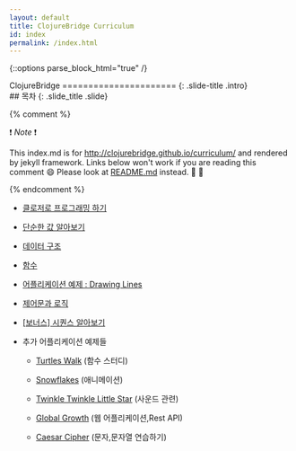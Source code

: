 ```yaml
---
layout: default
title: ClojureBridge Curriculum
id: index
permalink: /index.html
---
```


{::options parse_block_html="true" /}

<section>
ClojureBridge
======================
{: .slide-title .intro}
</section>

 <section>
## 목차
{: .slide_title .slide}

{% comment %}

:exclamation: _Note_ :exclamation:

This index.md is for http://clojurebridge.github.io/curriculum/
and rendered by jekyll framework.
Links below won't work if you are reading this comment :smile:
Please look at [README.md](README.md) instead. :green_heart: :blue_heart:

{% endcomment %}

* [클로저로 프로그래밍 하기](outline/intro.html)
* [단순한 값 알아보기](outline/simple_values.html)
* [데이터 구조](outline/data_structures.html)
* [함수](outline/functions.html)
* [어플리케이션 예제 : Drawing Lines](https://github.com/ClojureBridgeSeoul/drawing/blob/korean/curriculum/first-program.md)
* [제어문과 로직](outline/flow_control.html)
* [[보너스] 시퀀스 알아보기](outline/sequences.html)

* 추가 어플리케이션 예제들

    - [Turtles Walk](https://github.com/ClojureBridge/welcometoclojurebridge/blob/master/outline/TURTLE-SAMPLES.md) (함수 스터디)

    - [Snowflakes](https://github.com/ClojureBridge/drawing/blob/master/curriculum/create-something.md) (애니메이션)

    - [Twinkle Twinkle Little Star](https://github.com/ClojureBridge/tones/blob/master/curriculum/01-piano-chords.md) (사운드 관련)
    - [Global Growth](https://github.com/ClojureBridge/global-growth)  (웹 어플리케이션,Rest API)
    - [Caesar Cipher](http://clojurebridge.github.io/community-docs/docs/exercises/caesar-cipher/)
          (문자,문자열 연습하기)
</section>
